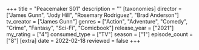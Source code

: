 +++
title = "Peacemaker S01"
description = ""
[taxonomies]
director = ["James Gunn", "Jody Hill", "Rosemary Rodriguez", "Brad Anderson"] 
tv_creator = ["James Gunn"]
genres = ["Action", "Adventure", "Comedy", "Crime", "Fantasy", "Sci-Fi", "Comicbook"]
release_year = ["2021"]
my_rating = ["4"]
consumed_type = ["TV"]
season = ["1"]
episode_count = ["8"]
[extra]
date = 2022-02-18
reviewed = false
+++
